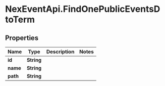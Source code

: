 # NexEventApi.FindOnePublicEventsDtoTerm

## Properties

Name | Type | Description | Notes
------------ | ------------- | ------------- | -------------
**id** | **String** |  | 
**name** | **String** |  | 
**path** | **String** |  | 


